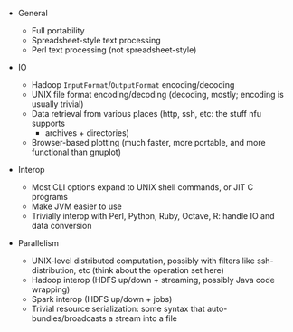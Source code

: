 - General
  - Full portability
  - Spreadsheet-style text processing
  - Perl text processing (not spreadsheet-style)

- IO
  - Hadoop `InputFormat`/`OutputFormat` encoding/decoding
  - UNIX file format encoding/decoding (decoding, mostly; encoding is usually
    trivial)
  - Data retrieval from various places (http, ssh, etc: the stuff nfu supports
    + archives + directories)
  - Browser-based plotting (much faster, more portable, and more functional
    than gnuplot)

- Interop
  - Most CLI options expand to UNIX shell commands, or JIT C programs
  - Make JVM easier to use
  - Trivially interop with Perl, Python, Ruby, Octave, R: handle IO and data
    conversion

- Parallelism
  - UNIX-level distributed computation, possibly with filters like
    ssh-distribution, etc (think about the operation set here)
  - Hadoop interop (HDFS up/down + streaming, possibly Java code wrapping)
  - Spark interop (HDFS up/down + jobs)
  - Trivial resource serialization: some syntax that auto-bundles/broadcasts a
    stream into a file
